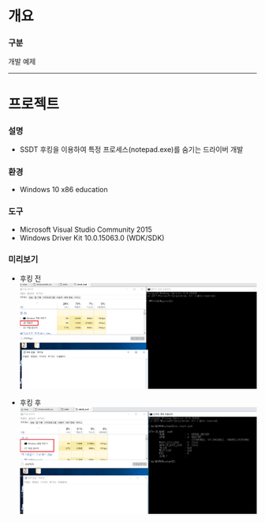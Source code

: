 # 개요
### 구분
개발 예제

--- 
# 프로젝트
### 설명
- SSDT 후킹을 이용하여 특정 프로세스(notepad.exe)를 숨기는 드라이버 개발

### 환경
- Windows 10 x86 education

### 도구
- Microsoft Visual Studio Community 2015 
- Windows Driver Kit 10.0.15063.0 (WDK/SDK)

### 미리보기
- 후킹 전
![미리보기](img/4.png)

- 후킹 후
![미리보기](img/5.png)
